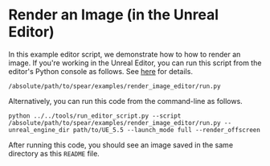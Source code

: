 # Render an Image (in the Unreal Editor)

In this example editor script, we demonstrate how to how to render an image. If you're working in the Unreal Editor, you can run this script from the editor's Python console as follows. See [here](https://dev.epicgames.com/documentation/en-us/unreal-engine/scripting-the-unreal-editor-using-python) for details.

```console
/absolute/path/to/spear/examples/render_image_editor/run.py
```

Alternatively, you can run this code from the command-line as follows.

```console
python ../../tools/run_editor_script.py --script /absolute/path/to/spear/examples/render_image_editor/run.py --unreal_engine_dir path/to/UE_5.5 --launch_mode full --render_offscreen
```

After running this code, you should see an image saved in the same directory as this `README` file.
